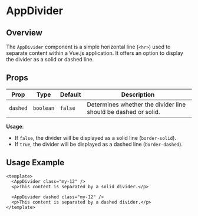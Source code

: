 # AppDivider

## Overview

The `AppDivider` component is a simple horizontal line (`<hr>`) used to separate content within a Vue.js application. It offers an option to display the divider as a solid or dashed line.

## Props

| Prop     | Type      | Default | Description                                                    |
| -------- | --------- | ------- | -------------------------------------------------------------- |
| `dashed` | `boolean` | `false` | Determines whether the divider line should be dashed or solid. |

**Usage**:

- If `false`, the divider will be displayed as a solid line (`border-solid`).
- If `true`, the divider will be displayed as a dashed line (`border-dashed`).

## Usage Example

```vue
<template>
  <AppDivider class="my-12" />
  <p>This content is separated by a solid divider.</p>

  <AppDivider dashed class="my-12" />
  <p>This content is separated by a dashed divider.</p>
</template>
```
